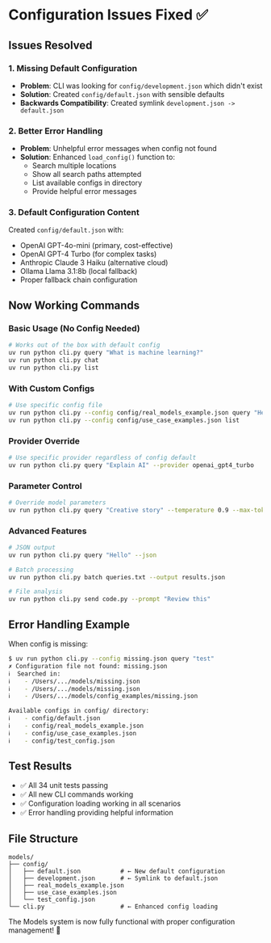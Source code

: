 # Configuration Issues Fixed ✅

## Issues Resolved

### 1. **Missing Default Configuration**
- **Problem**: CLI was looking for `config/development.json` which didn't exist
- **Solution**: Created `config/default.json` with sensible defaults
- **Backwards Compatibility**: Created symlink `development.json -> default.json`

### 2. **Better Error Handling**
- **Problem**: Unhelpful error messages when config not found
- **Solution**: Enhanced `load_config()` function to:
  - Search multiple locations
  - Show all search paths attempted
  - List available configs in directory
  - Provide helpful error messages

### 3. **Default Configuration Content**
Created `config/default.json` with:
- OpenAI GPT-4o-mini (primary, cost-effective)
- OpenAI GPT-4 Turbo (for complex tasks)
- Anthropic Claude 3 Haiku (alternative cloud)
- Ollama Llama 3.1:8b (local fallback)
- Proper fallback chain configuration

## Now Working Commands

### Basic Usage (No Config Needed)
```bash
# Works out of the box with default config
uv run python cli.py query "What is machine learning?"
uv run python cli.py chat
uv run python cli.py list
```

### With Custom Configs
```bash
# Use specific config file
uv run python cli.py --config config/real_models_example.json query "Hello"
uv run python cli.py --config config/use_case_examples.json list
```

### Provider Override
```bash
# Use specific provider regardless of config default
uv run python cli.py query "Explain AI" --provider openai_gpt4_turbo
```

### Parameter Control
```bash
# Override model parameters
uv run python cli.py query "Creative story" --temperature 0.9 --max-tokens 1000
```

### Advanced Features
```bash
# JSON output
uv run python cli.py query "Hello" --json

# Batch processing
uv run python cli.py batch queries.txt --output results.json

# File analysis
uv run python cli.py send code.py --prompt "Review this"
```

## Error Handling Example

When config is missing:
```bash
$ uv run python cli.py --config missing.json query "test"
✗ Configuration file not found: missing.json
ℹ  Searched in:
ℹ    - /Users/.../models/missing.json
ℹ    - /Users/.../models/missing.json  
ℹ    - /Users/.../models/config_examples/missing.json

Available configs in config/ directory:
ℹ    - config/default.json
ℹ    - config/real_models_example.json
ℹ    - config/use_case_examples.json
ℹ    - config/test_config.json
```

## Test Results
- ✅ All 34 unit tests passing
- ✅ All new CLI commands working
- ✅ Configuration loading working in all scenarios  
- ✅ Error handling providing helpful information

## File Structure
```
models/
├── config/
│   ├── default.json           # ← New default configuration
│   ├── development.json       # ← Symlink to default.json
│   ├── real_models_example.json
│   ├── use_case_examples.json
│   └── test_config.json
└── cli.py                     # ← Enhanced config loading
```

The Models system is now fully functional with proper configuration management! 🦙